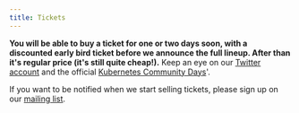 ```yaml
---
title: Tickets
---
```


**You will be able to buy a ticket for one or two days soon, with a discounted early bird ticket before we announce the full lineup. After than it's regular price (it's still quite cheap!).** Keep an eye on our [Twitter account](https://twitter.com/cloudnativeams) and the official [Kubernetes Community Days](https://twitter.com/KubernetesDays)'.

If you want to be notified when we start selling tickets, please sign up on our [mailing list](https://mailchi.mp/f686e201c599/kcdams2020).